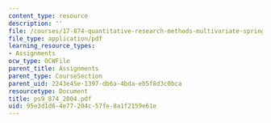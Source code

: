 ```yaml
---
content_type: resource
description: ''
file: /courses/17-874-quantitative-research-methods-multivariate-spring-2004/95e3d1d64e77204c57fe8a1f2159e61e_ps9_874_2004.pdf
file_type: application/pdf
learning_resource_types:
- Assignments
ocw_type: OCWFile
parent_title: Assignments
parent_type: CourseSection
parent_uid: 2243e45e-1397-db6a-4bda-eb5f8d3c0bca
resourcetype: Document
title: ps9_874_2004.pdf
uid: 95e3d1d6-4e77-204c-57fe-8a1f2159e61e
---
```

